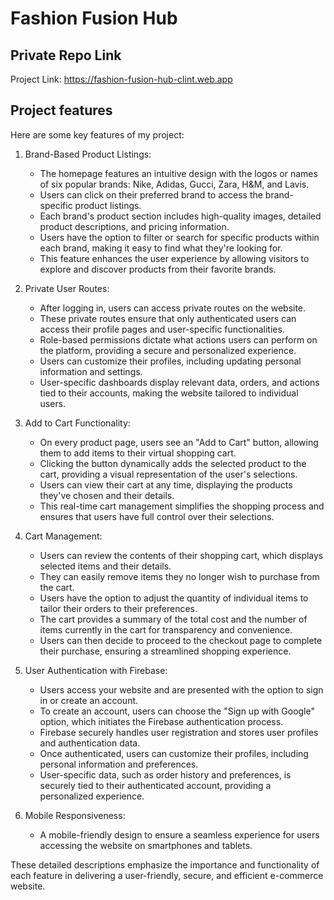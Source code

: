# Fashion Fusion Hub

## Private Repo Link
Project Link: [https://fashion-fusion-hub-clint.web.app ](https://fashion-fusion-hub-clint.web.app )



## Project features

Here are some key features of my project:

1. Brand-Based Product Listings:

    * The homepage features an intuitive design with the logos or names of six popular brands: Nike, Adidas, Gucci, Zara, H&M, and Lavis.
    * Users can click on their preferred brand to access the brand-specific product listings.
    * Each brand's product section includes high-quality images, detailed product descriptions, and pricing information.
    * Users have the option to filter or search for specific products within each brand, making it easy to find what they're looking for.
    * This feature enhances the user experience by allowing visitors to explore and discover products from their favorite brands.

2. Private User Routes:

    * After logging in, users can access private routes on the website.
    * These private routes ensure that only authenticated users can access their profile pages and user-specific functionalities.
    * Role-based permissions dictate what actions users can perform on the platform, providing a secure and personalized experience.
    * Users can customize their profiles, including updating personal information and settings.
    * User-specific dashboards display relevant data, orders, and actions tied to their accounts, making the website tailored to individual users.


3. Add to Cart Functionality:

    * On every product page, users see an "Add to Cart" button, allowing them to add items to their virtual shopping cart.
    * Clicking the button dynamically adds the selected product to the cart, providing a visual representation of the user's selections.
    * Users can view their cart at any time, displaying the products they've chosen and their details.
    * This real-time cart management simplifies the shopping process and ensures that users have full control over their selections.


4. Cart Management:

    * Users can review the contents of their shopping cart, which displays selected items and their details.
    * They can easily remove items they no longer wish to purchase from the cart.
    * Users have the option to adjust the quantity of individual items to tailor their orders to their preferences.
    * The cart provides a summary of the total cost and the number of items currently in the cart for transparency and convenience.
    * Users can then decide to proceed to the checkout page to complete their purchase, ensuring a streamlined shopping experience.



5. User Authentication with Firebase:

    * Users access your website and are presented with the option to sign in or create an account.
    * To create an account, users can choose the "Sign up with Google" option, which initiates the Firebase authentication process.
    * Firebase securely handles user registration and stores user profiles and authentication data.
    * Once authenticated, users can customize their profiles, including personal information and preferences.
    * User-specific data, such as order history and preferences, is securely tied to their authenticated account, providing a personalized experience.


6. Mobile Responsiveness:

    * A mobile-friendly design to ensure a seamless experience for users accessing the website on smartphones and tablets.


These detailed descriptions emphasize the importance and functionality of each feature in delivering a user-friendly, secure, and efficient e-commerce website.